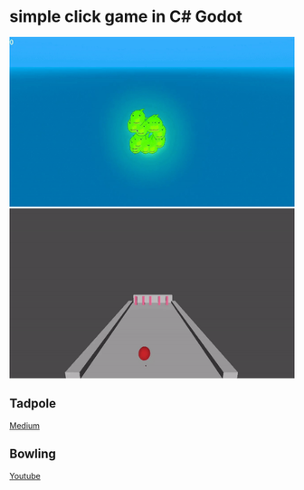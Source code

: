# simple click game in C# Godot
<img src="https://github.com/abczezeze/ClickNaja/blob/main/ss/ClickNaja321.gif" height='300' weight ='100'>
<img src="https://github.com/abczezeze/ClickNaja/blob/main/ss/geometricbowling.gif" height='300' weight ='100'>

## Tadpole
[Medium](https://medium.com/@archueyouler/%E0%B8%81%E0%B8%B2%E0%B8%A3%E0%B8%97%E0%B8%B3%E0%B9%80%E0%B8%81%E0%B8%A1%E0%B8%87%E0%B9%88%E0%B8%B2%E0%B8%A2%E0%B9%86-%E0%B9%81%E0%B8%84%E0%B9%88%E0%B8%84%E0%B8%A5%E0%B8%B4%E0%B8%81-godot4-x-c-3d-48b9810962b9)

## Bowling
[Youtube](https://youtu.be/3zjs0i8Z8Ek)
